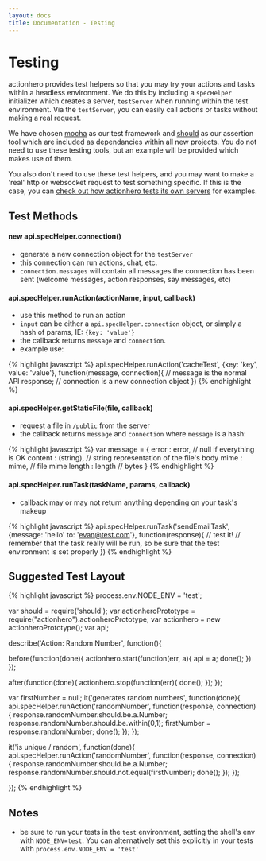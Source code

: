 ```yaml
---
layout: docs
title: Documentation - Testing
---
```


# Testing

actionhero provides test helpers so that you may try your actions and tasks within a headless environment. We do this by including a `specHelper` initializer which creates a server, `testServer` when running within the test environment.  Via the `testServer`, you can easily call actions or tasks without making a real request.

We have chosen [mocha](http://visionmedia.github.io/mocha/) as our test framework and [should](https://github.com/visionmedia/should.js/) as our assertion tool which are included as dependancies within all new projects.  You do not need to use these testing tools, but an example will be provided which makes use of them.

You also don't need to use these test helpers, and you may want to make a 'real' http or websocket request to test something specific.  If this is the case, you can [check out how actionhero tests its own servers](https://github.com/evantahler/actionhero/tree/master/test/servers) for examples.

## Test Methods

#### new api.specHelper.connection()
- generate a new connection object for the `testServer`
- this connection can run actions, chat, etc.
- `connection.messages` will contain all messages the connection has been sent (welcome messages, action responses, say messages, etc)

#### api.specHelper.runAction(actionName, input, callback)
- use this method to run an action
- `input` can be either a `api.specHelper.connection` object, or simply a hash of params, IE: `{key: 'value'}`
- the callback returns `message` and `connection`.
- example use:

{% highlight javascript %}
api.specHelper.runAction('cacheTest', {key: 'key', value: 'value'}, function(message, connection){
  // message is the normal API response;
  // connection is a new connection object
})
{% endhighlight %}

#### api.specHelper.getStaticFile(file, callback)
- request a file in `/public` from the server
- the callback returns `message` and `connection` where `message` is a hash:

{% highlight javascript %}
var message = {
  error    : error,  // null if everything is OK
  content  : (string),  // string representation of the file's body
  mime     : mime,  // file mime
  length   : length  // bytes
}
{% endhighlight %}

#### api.specHelper.runTask(taskName, params, callback)
- callback may or may not return anything depending on your task's makeup

{% highlight javascript %}
api.specHelper.runTask('sendEmailTask', {message: 'hello' to: 'evan@test.com'}, function(response){
  // test it!
  // remember that the task really will be run, so be sure that the test environment is set properly
})
{% endhighlight %}

## Suggested Test Layout

{% highlight javascript %}
process.env.NODE_ENV = 'test';

var should = require('should');
var actionheroPrototype = require("actionhero").actionheroPrototype;
var actionhero = new actionheroPrototype();
var api;

describe('Action: Random Number', function(){

  before(function(done){
    actionhero.start(function(err, a){
      api = a;
      done();
    })
  });

  after(function(done){
    actionhero.stop(function(err){
      done();
    });
  });

  var firstNumber = null;
  it('generates random numbers', function(done){
    api.specHelper.runAction('randomNumber', function(response, connection){
      response.randomNumber.should.be.a.Number;
      response.randomNumber.should.be.within(0,1);
      firstNumber = response.randomNumber;
      done();
    });
  });

  it('is unique / random', function(done){
    api.specHelper.runAction('randomNumber', function(response, connection){
      response.randomNumber.should.be.a.Number;
      response.randomNumber.should.not.equal(firstNumber);
      done();
    });
  });

});
{% endhighlight %}

## Notes

- be sure to run your tests in the `test` environment, setting the shell's env with `NODE_ENV=test`.  You can alternatively set this explicitly in your tests with `process.env.NODE_ENV = 'test'`
